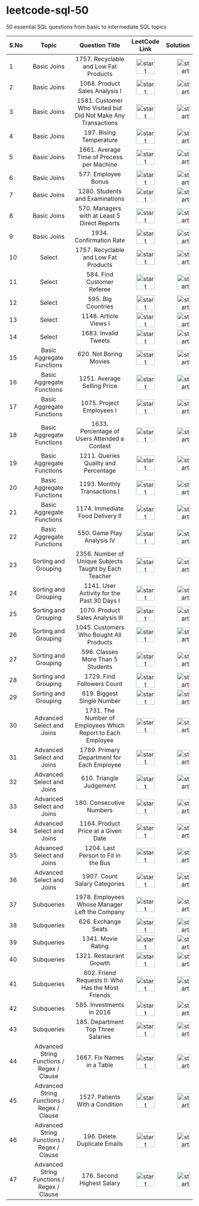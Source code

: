 # leetcode-sql-50
50 essential SQL questions from basic to intermediate SQL topics

| S.No | Topic | Question Title | LeetCode Link | Solution |
| :---         |     :---:      |     :---:      |  :---:      |         ---: |
| 1  |  Basic Joins | 1757. Recyclable and Low Fat Products  | <a href="https://leetcode.com/problems/replace-employee-id-with-the-unique-identifier/?envType=study-plan-v2&envId=top-sql-50"> <img align="center" src="https://ih1.redbubble.net/image.4319740961.7776/st,small,507x507-pad,600x600,f8f8f8.webp" alt="start practicing"  height="40" width="50" /> </a> <br>    |  <a href="https://github.com/Nisha789/leetcode-sql-50/blob/main/1378.%20Replace%20Employee%20ID%20With%20The%20Unique%20Identifier.sql"> <img align="center" src="https://symbols.getvecta.com/stencil_28/61_sql-database-generic.90b41636a8.svg" alt="start practicing"  height="40" width="35" /> </a> <br>    | 
| 2  |  Basic Joins | 1068. Product Sales Analysis I  | <a href="https://leetcode.com/problems/product-sales-analysis-i/description/?envType=study-plan-v2&envId=top-sql-50"> <img align="center" src="https://ih1.redbubble.net/image.4319740961.7776/st,small,507x507-pad,600x600,f8f8f8.webp" alt="start practicing"  height="40" width="50" /> </a> <br>    |  <a href="https://github.com/Nisha789/leetcode-sql-50/blob/main/1068.%20Product%20Sales%20Analysis%20I.sql"> <img align="center" src="https://symbols.getvecta.com/stencil_28/61_sql-database-generic.90b41636a8.svg" alt="start practicing"  height="40" width="35" /> </a> <br>    | 
| 3  |  Basic Joins | 1581. Customer Who Visited but Did Not Make Any Transactions  | <a href="https://leetcode.com/problems/customer-who-visited-but-did-not-make-any-transactions/?envType=study-plan-v2&envId=top-sql-50"> <img align="center" src="https://ih1.redbubble.net/image.4319740961.7776/st,small,507x507-pad,600x600,f8f8f8.webp" alt="start practicing"  height="40" width="50" /> </a> <br>    |  <a href="https://github.com/Nisha789/leetcode-sql-50/blob/main/1581.%20Customer%20Who%20Visited%20but%20Did%20Not%20Make%20Any%20Transactions.sql"> <img align="center" src="https://symbols.getvecta.com/stencil_28/61_sql-database-generic.90b41636a8.svg" alt="start practicing"  height="40" width="35" /> </a> <br>    |
| 4  |  Basic Joins | 197. Rising Temperature  | <a href="https://leetcode.com/problems/rising-temperature/?envType=study-plan-v2&envId=top-sql-50"> <img align="center" src="https://ih1.redbubble.net/image.4319740961.7776/st,small,507x507-pad,600x600,f8f8f8.webp" alt="start practicing"  height="40" width="50" /> </a> <br>    |  <a href="https://github.com/Nisha789/leetcode-sql-50/blob/main/197.%20Rising%20Temperature.sql"> <img align="center" src="https://symbols.getvecta.com/stencil_28/61_sql-database-generic.90b41636a8.svg" alt="start practicing"  height="40" width="35" /> </a> <br>    |
| 5  |  Basic Joins | 1661. Average Time of Process per Machine  | <a href="https://leetcode.com/problems/average-time-of-process-per-machine/?envType=study-plan-v2&envId=top-sql-50"> <img align="center" src="https://ih1.redbubble.net/image.4319740961.7776/st,small,507x507-pad,600x600,f8f8f8.webp" alt="start practicing"  height="40" width="50" /> </a> <br>    |  <a href="https://github.com/Nisha789/leetcode-sql-50/blob/main/1661.%20Average%20Time%20of%20Process%20per%20Machine.sql"> <img align="center" src="https://symbols.getvecta.com/stencil_28/61_sql-database-generic.90b41636a8.svg" alt="start practicing"  height="40" width="35" /> </a> <br>    |
| 6  |  Basic Joins | 577. Employee Bonus  | <a href="https://leetcode.com/problems/employee-bonus/?envType=study-plan-v2&envId=top-sql-50"> <img align="center" src="https://ih1.redbubble.net/image.4319740961.7776/st,small,507x507-pad,600x600,f8f8f8.webp" alt="start practicing"  height="40" width="50" /> </a> <br>    |  <a href="https://github.com/Nisha789/leetcode-sql-50/blob/main/577.%20Employee%20Bonus.sql"> <img align="center" src="https://symbols.getvecta.com/stencil_28/61_sql-database-generic.90b41636a8.svg" alt="start practicing"  height="40" width="35" /> </a> <br>    |
| 7  |  Basic Joins | 1280. Students and Examinations  | <a href="https://leetcode.com/problems/students-and-examinations/description/?envType=study-plan-v2&envId=top-sql-50"> <img align="center" src="https://ih1.redbubble.net/image.4319740961.7776/st,small,507x507-pad,600x600,f8f8f8.webp" alt="start practicing"  height="40" width="50" /> </a> <br>    |  <a href="https://github.com/Nisha789/leetcode-sql-50/blob/main/1280.%20Students%20and%20Examinations.sql"> <img align="center" src="https://symbols.getvecta.com/stencil_28/61_sql-database-generic.90b41636a8.svg" alt="start practicing"  height="40" width="35" /> </a> <br>    |
| 8  |  Basic Joins | 570. Managers with at Least 5 Direct Reports  | <a href="https://leetcode.com/problems/managers-with-at-least-5-direct-reports/submissions/1577392094/?envType=study-plan-v2&envId=top-sql-50"> <img align="center" src="https://ih1.redbubble.net/image.4319740961.7776/st,small,507x507-pad,600x600,f8f8f8.webp" alt="start practicing"  height="40" width="50" /> </a> <br>    |  <a href="https://github.com/Nisha789/leetcode-sql-50/blob/main/570.%20Managers%20with%20at%20Least%205%20Direct%20Reports.sql"> <img align="center" src="https://symbols.getvecta.com/stencil_28/61_sql-database-generic.90b41636a8.svg" alt="start practicing"  height="40" width="35" /> </a> <br>    |
| 9  |  Basic Joins | 1934. Confirmation Rate  | <a href="https://leetcode.com/problems/confirmation-rate/?envType=study-plan-v2&envId=top-sql-50"> <img align="center" src="https://ih1.redbubble.net/image.4319740961.7776/st,small,507x507-pad,600x600,f8f8f8.webp" alt="start practicing"  height="40" width="50" /> </a> <br>    |  <a href="https://github.com/Nisha789/leetcode-sql-50/blob/main/1934.%20Confirmation%20Rate.sql"> <img align="center" src="https://symbols.getvecta.com/stencil_28/61_sql-database-generic.90b41636a8.svg" alt="start practicing"  height="40" width="35" /> </a> <br>    |
| 10  |  Select | 1757. Recyclable and Low Fat Products  | <a href="https://leetcode.com/problems/recyclable-and-low-fat-products/description/?envType=study-plan-v2&envId=top-sql-50"> <img align="center" src="https://ih1.redbubble.net/image.4319740961.7776/st,small,507x507-pad,600x600,f8f8f8.webp" alt="start practicing"  height="40" width="50" /> </a> <br>    |  <a href="https://github.com/Nisha789/leetcode-sql-50/blob/main/select/1757.%20Recyclable%20and%20Low%20Fat%20Products.sql"> <img align="center" src="https://symbols.getvecta.com/stencil_28/61_sql-database-generic.90b41636a8.svg" alt="start practicing"  height="40" width="35" /> </a> <br>    |
| 11  |  Select | 584. Find Customer Referee  | <a href="https://leetcode.com/problems/find-customer-referee/description/?envType=study-plan-v2&envId=top-sql-50"> <img align="center" src="https://ih1.redbubble.net/image.4319740961.7776/st,small,507x507-pad,600x600,f8f8f8.webp" alt="start practicing"  height="40" width="50" /> </a> <br>    |  <a href="https://github.com/Nisha789/leetcode-sql-50/blob/main/select/584.%20Find%20Customer%20Referee.sql"> <img align="center" src="https://symbols.getvecta.com/stencil_28/61_sql-database-generic.90b41636a8.svg" alt="start practicing"  height="40" width="35" /> </a> <br>    |
| 12  |  Select | 595. Big Countries  | <a href="https://leetcode.com/problems/big-countries/description/?envType=study-plan-v2&envId=top-sql-50"> <img align="center" src="https://ih1.redbubble.net/image.4319740961.7776/st,small,507x507-pad,600x600,f8f8f8.webp" alt="start practicing"  height="40" width="50" /> </a> <br>    |  <a href="https://github.com/Nisha789/leetcode-sql-50/blob/main/select/595.%20Big%20Countries.sql"> <img align="center" src="https://symbols.getvecta.com/stencil_28/61_sql-database-generic.90b41636a8.svg" alt="start practicing"  height="40" width="35" /> </a> <br>    |
| 13  |  Select | 1148. Article Views I  | <a href="https://leetcode.com/problems/article-views-i/description/?envType=study-plan-v2&envId=top-sql-50"> <img align="center" src="https://ih1.redbubble.net/image.4319740961.7776/st,small,507x507-pad,600x600,f8f8f8.webp" alt="start practicing"  height="40" width="50" /> </a> <br>    |  <a href="https://github.com/Nisha789/leetcode-sql-50/blob/main/select/1148.%20Article%20Views%20I.sql"> <img align="center" src="https://symbols.getvecta.com/stencil_28/61_sql-database-generic.90b41636a8.svg" alt="start practicing"  height="40" width="35" /> </a> <br>    |
| 14  |  Select | 1683. Invalid Tweets  | <a href="https://leetcode.com/problems/invalid-tweets/description/?envType=study-plan-v2&envId=top-sql-50"> <img align="center" src="https://ih1.redbubble.net/image.4319740961.7776/st,small,507x507-pad,600x600,f8f8f8.webp" alt="start practicing"  height="40" width="50" /> </a> <br>    |  <a href="https://github.com/Nisha789/leetcode-sql-50/blob/main/select/1683.%20Invalid%20Tweets.sql"> <img align="center" src="https://symbols.getvecta.com/stencil_28/61_sql-database-generic.90b41636a8.svg" alt="start practicing"  height="40" width="35" /> </a> <br>    |
| 15  |  Basic Aggregate Functions | 620. Not Boring Movies  | <a href="https://leetcode.com/problems/not-boring-movies/description/?envType=study-plan-v2&envId=top-sql-50"> <img align="center" src="https://ih1.redbubble.net/image.4319740961.7776/st,small,507x507-pad,600x600,f8f8f8.webp" alt="start practicing"  height="40" width="50" /> </a> <br>    |  <a href="https://github.com/Nisha789/leetcode-sql-50/blob/main/basic_aggregate_functions/620.%20Not%20Boring%20Movies.sql"> <img align="center" src="https://symbols.getvecta.com/stencil_28/61_sql-database-generic.90b41636a8.svg" alt="start practicing"  height="40" width="35" /> </a> <br>    |
| 16  |  Basic Aggregate Functions | 1251. Average Selling Price  | <a href="https://leetcode.com/problems/average-selling-price/description/?envType=study-plan-v2&envId=top-sql-50"> <img align="center" src="https://ih1.redbubble.net/image.4319740961.7776/st,small,507x507-pad,600x600,f8f8f8.webp" alt="start practicing"  height="40" width="50" /> </a> <br>    |  <a href="https://github.com/Nisha789/leetcode-sql-50/blob/main/basic_aggregate_functions/1251.%20Average%20Selling%20Price.sql"> <img align="center" src="https://symbols.getvecta.com/stencil_28/61_sql-database-generic.90b41636a8.svg" alt="start practicing"  height="40" width="35" /> </a> <br>    |
| 17  |  Basic Aggregate Functions | 1075. Project Employees I  | <a href="https://leetcode.com/problems/project-employees-i/?envType=study-plan-v2&envId=top-sql-50"> <img align="center" src="https://ih1.redbubble.net/image.4319740961.7776/st,small,507x507-pad,600x600,f8f8f8.webp" alt="start practicing"  height="40" width="50" /> </a> <br>    |  <a href="https://github.com/Nisha789/leetcode-sql-50/blob/main/basic_aggregate_functions/1075.%20Project%20Employees%20I.sql"> <img align="center" src="https://symbols.getvecta.com/stencil_28/61_sql-database-generic.90b41636a8.svg" alt="start practicing"  height="40" width="35" /> </a> <br>    |
| 18  |  Basic Aggregate Functions | 1633. Percentage of Users Attended a Contest  | <a href="https://leetcode.com/problems/percentage-of-users-attended-a-contest/description/?envType=study-plan-v2&envId=top-sql-50"> <img align="center" src="https://ih1.redbubble.net/image.4319740961.7776/st,small,507x507-pad,600x600,f8f8f8.webp" alt="start practicing"  height="40" width="50" /> </a> <br>    |  <a href="https://github.com/Nisha789/leetcode-sql-50/blob/main/basic_aggregate_functions/1633.%20Percentage%20of%20Users%20Attended%20a%20Contest.sql"> <img align="center" src="https://symbols.getvecta.com/stencil_28/61_sql-database-generic.90b41636a8.svg" alt="start practicing"  height="40" width="35" /> </a> <br>    |
| 19  |  Basic Aggregate Functions | 1211. Queries Quality and Percentage  | <a href="https://leetcode.com/problems/queries-quality-and-percentage/description/?envType=study-plan-v2&envId=top-sql-50"> <img align="center" src="https://ih1.redbubble.net/image.4319740961.7776/st,small,507x507-pad,600x600,f8f8f8.webp" alt="start practicing"  height="40" width="50" /> </a> <br>    |  <a href="https://github.com/Nisha789/leetcode-sql-50/blob/main/basic_aggregate_functions/1211.%20Queries%20Quality%20and%20Percentage.sql"> <img align="center" src="https://symbols.getvecta.com/stencil_28/61_sql-database-generic.90b41636a8.svg" alt="start practicing"  height="40" width="35" /> </a> <br>    |
| 20  |  Basic Aggregate Functions | 1193. Monthly Transactions I  | <a href="https://leetcode.com/problems/monthly-transactions-i/?envType=study-plan-v2&envId=top-sql-50"> <img align="center" src="https://ih1.redbubble.net/image.4319740961.7776/st,small,507x507-pad,600x600,f8f8f8.webp" alt="start practicing"  height="40" width="50" /> </a> <br>    |  <a href="https://github.com/Nisha789/leetcode-sql-50/blob/main/basic_aggregate_functions/1193.%20Monthly%20Transactions%20I.sql"> <img align="center" src="https://symbols.getvecta.com/stencil_28/61_sql-database-generic.90b41636a8.svg" alt="start practicing"  height="40" width="35" /> </a> <br>    |
| 21  |  Basic Aggregate Functions | 1174. Immediate Food Delivery II | <a href="https://leetcode.com/problems/immediate-food-delivery-ii/description/?envType=study-plan-v2&envId=top-sql-50"> <img align="center" src="https://ih1.redbubble.net/image.4319740961.7776/st,small,507x507-pad,600x600,f8f8f8.webp" alt="start practicing"  height="40" width="50" /> </a> <br>    |  <a href="https://github.com/Nisha789/leetcode-sql-50/blob/main/basic_aggregate_functions/1174.%20Immediate%20Food%20Delivery%20II.sql"> <img align="center" src="https://symbols.getvecta.com/stencil_28/61_sql-database-generic.90b41636a8.svg" alt="start practicing"  height="40" width="35" /> </a> <br>    |
| 22  |  Basic Aggregate Functions | 550. Game Play Analysis IV | <a href="https://leetcode.com/problems/game-play-analysis-iv/description/?envType=study-plan-v2&envId=top-sql-50"> <img align="center" src="https://ih1.redbubble.net/image.4319740961.7776/st,small,507x507-pad,600x600,f8f8f8.webp" alt="start practicing"  height="40" width="50" /> </a> <br>    |  <a href="https://github.com/Nisha789/leetcode-sql-50/blob/main/basic_aggregate_functions/550.%20Game%20Play%20Analysis%20IV.sql"> <img align="center" src="https://symbols.getvecta.com/stencil_28/61_sql-database-generic.90b41636a8.svg" alt="start practicing"  height="40" width="35" /> </a> <br>    |
| 23  |  Sorting and Grouping | 2356. Number of Unique Subjects Taught by Each Teacher | <a href="https://leetcode.com/problems/number-of-unique-subjects-taught-by-each-teacher/description/?envType=study-plan-v2&envId=top-sql-50"> <img align="center" src="https://ih1.redbubble.net/image.4319740961.7776/st,small,507x507-pad,600x600,f8f8f8.webp" alt="start practicing"  height="40" width="50" /> </a> <br>    |  <a href="https://github.com/Nisha789/leetcode-sql-50/blob/main/sorting-and-grouping/2356.%20Number%20of%20Unique%20Subjects%20Taught%20by%20Each%20Teacher.sql"> <img align="center" src="https://symbols.getvecta.com/stencil_28/61_sql-database-generic.90b41636a8.svg" alt="start practicing"  height="40" width="35" /> </a> <br>    |
| 24  |  Sorting and Grouping | 1141. User Activity for the Past 30 Days I | <a href="https://leetcode.com/problems/user-activity-for-the-past-30-days-i/description/?envType=study-plan-v2&envId=top-sql-50"> <img align="center" src="https://ih1.redbubble.net/image.4319740961.7776/st,small,507x507-pad,600x600,f8f8f8.webp" alt="start practicing"  height="40" width="50" /> </a> <br>    |  <a href="https://github.com/Nisha789/leetcode-sql-50/blob/main/sorting-and-grouping/1141.%20User%20Activity%20for%20the%20Past%2030%20Days%20I.sql"> <img align="center" src="https://symbols.getvecta.com/stencil_28/61_sql-database-generic.90b41636a8.svg" alt="start practicing"  height="40" width="35" /> </a> <br>    |
| 25  |  Sorting and Grouping | 1070. Product Sales Analysis III | <a href="https://leetcode.com/problems/product-sales-analysis-iii/description/?envType=study-plan-v2&envId=top-sql-50"> <img align="center" src="https://ih1.redbubble.net/image.4319740961.7776/st,small,507x507-pad,600x600,f8f8f8.webp" alt="start practicing"  height="40" width="50" /> </a> <br>    |  <a href="https://github.com/Nisha789/leetcode-sql-50/blob/main/sorting-and-grouping/1070.%20Product%20Sales%20Analysis%20III.sql"> <img align="center" src="https://symbols.getvecta.com/stencil_28/61_sql-database-generic.90b41636a8.svg" alt="start practicing"  height="40" width="35" /> </a> <br>    |
| 26  |  Sorting and Grouping | 1045. Customers Who Bought All Products | <a href="https://leetcode.com/problems/customers-who-bought-all-products/description/?envType=study-plan-v2&envId=top-sql-50"> <img align="center" src="https://ih1.redbubble.net/image.4319740961.7776/st,small,507x507-pad,600x600,f8f8f8.webp" alt="start practicing"  height="40" width="50" /> </a> <br>    |  <a href="https://github.com/Nisha789/leetcode-sql-50/blob/main/sorting-and-grouping/1045.%20Customers%20Who%20Bought%20All%20Products.sql"> <img align="center" src="https://symbols.getvecta.com/stencil_28/61_sql-database-generic.90b41636a8.svg" alt="start practicing"  height="40" width="35" /> </a> <br>    |
| 27  |  Sorting and Grouping | 596. Classes More Than 5 Students | <a href="https://leetcode.com/problems/classes-more-than-5-students/description/?envType=study-plan-v2&envId=top-sql-50"> <img align="center" src="https://ih1.redbubble.net/image.4319740961.7776/st,small,507x507-pad,600x600,f8f8f8.webp" alt="start practicing"  height="40" width="50" /> </a> <br>    |  <a href="https://github.com/Nisha789/leetcode-sql-50/blob/main/sorting-and-grouping/2356.%20Number%20of%20Unique%20Subjects%20Taught%20by%20Each%20Teacher.sql"> <img align="center" src="https://symbols.getvecta.com/stencil_28/61_sql-database-generic.90b41636a8.svg" alt="start practicing"  height="40" width="35" /> </a> <br>    |
| 28  |  Sorting and Grouping | 1729. Find Followers Count | <a href="https://leetcode.com/problems/game-play-analysis-iv/description/?envType=study-plan-v2&envId=top-sql-50"> <img align="center" src="https://ih1.redbubble.net/image.4319740961.7776/st,small,507x507-pad,600x600,f8f8f8.webp" alt="start practicing"  height="40" width="50" /> </a> <br>    |  <a href="https://github.com/Nisha789/leetcode-sql-50/blob/main/sorting-and-grouping/596.%20Classes%20More%20Than%205%20Students.sql"> <img align="center" src="https://symbols.getvecta.com/stencil_28/61_sql-database-generic.90b41636a8.svg" alt="start practicing"  height="40" width="35" /> </a> <br>    |
| 29  |  Sorting and Grouping | 619. Biggest Single Number | <a href="https://leetcode.com/problems/biggest-single-number/description/?envType=study-plan-v2&envId=top-sql-50"> <img align="center" src="https://ih1.redbubble.net/image.4319740961.7776/st,small,507x507-pad,600x600,f8f8f8.webp" alt="start practicing"  height="40" width="50" /> </a> <br>    |  <a href="https://github.com/Nisha789/leetcode-sql-50/blob/main/sorting-and-grouping/619.%20Biggest%20Single%20Number.sql"> <img align="center" src="https://symbols.getvecta.com/stencil_28/61_sql-database-generic.90b41636a8.svg" alt="start practicing"  height="40" width="35" /> </a> <br>    |
| 30  |  Advanced Select and Joins | 1731. The Number of Employees Which Report to Each Employee | <a href="https://leetcode.com/problems/the-number-of-employees-which-report-to-each-employee/description/?envType=study-plan-v2&envId=top-sql-50"> <img align="center" src="https://ih1.redbubble.net/image.4319740961.7776/st,small,507x507-pad,600x600,f8f8f8.webp" alt="start practicing"  height="40" width="50" /> </a> <br>    |  <a href="https://github.com/Nisha789/leetcode-sql-50/blob/main/advanced-select-and-joins/1731.%20The%20Number%20of%20Employees%20Which%20Report%20to%20Each%20Employee.sql"> <img align="center" src="https://symbols.getvecta.com/stencil_28/61_sql-database-generic.90b41636a8.svg" alt="start practicing"  height="40" width="35" /> </a> <br>    |
| 31  |  Advanced Select and Joins | 1789. Primary Department for Each Employee | <a href="https://leetcode.com/problems/primary-department-for-each-employee/description/?envType=study-plan-v2&envId=top-sql-50"> <img align="center" src="https://ih1.redbubble.net/image.4319740961.7776/st,small,507x507-pad,600x600,f8f8f8.webp" alt="start practicing"  height="40" width="50" /> </a> <br>    |  <a href="https://github.com/Nisha789/leetcode-sql-50/blob/main/advanced-select-and-joins/1789.%20Primary%20Department%20for%20Each%20Employee.sql"> <img align="center" src="https://symbols.getvecta.com/stencil_28/61_sql-database-generic.90b41636a8.svg" alt="start practicing"  height="40" width="35" /> </a> <br>    |
| 32  |  Advanced Select and Joins | 610. Triangle Judgement | <a href="https://leetcode.com/problems/triangle-judgement/description/?envType=study-plan-v2&envId=top-sql-50"> <img align="center" src="https://ih1.redbubble.net/image.4319740961.7776/st,small,507x507-pad,600x600,f8f8f8.webp" alt="start practicing"  height="40" width="50" /> </a> <br>    |  <a href="https://github.com/Nisha789/leetcode-sql-50/blob/main/advanced-select-and-joins/610.%20Triangle%20Judgement.sql"> <img align="center" src="https://symbols.getvecta.com/stencil_28/61_sql-database-generic.90b41636a8.svg" alt="start practicing"  height="40" width="35" /> </a> <br>    |
| 33  |  Advanced Select and Joins | 180. Consecutive Numbers | <a href="https://leetcode.com/problems/consecutive-numbers/description/?envType=study-plan-v2&envId=top-sql-50"> <img align="center" src="https://ih1.redbubble.net/image.4319740961.7776/st,small,507x507-pad,600x600,f8f8f8.webp" alt="start practicing"  height="40" width="50" /> </a> <br>    |  <a href="https://github.com/Nisha789/leetcode-sql-50/blob/main/advanced-select-and-joins/180.%20Consecutive%20Numbers.sql"> <img align="center" src="https://symbols.getvecta.com/stencil_28/61_sql-database-generic.90b41636a8.svg" alt="start practicing"  height="40" width="35" /> </a> <br>    |
| 34  |  Advanced Select and Joins | 1164. Product Price at a Given Date | <a href="https://leetcode.com/problems/product-price-at-a-given-date/description/?envType=study-plan-v2&envId=top-sql-50"> <img align="center" src="https://ih1.redbubble.net/image.4319740961.7776/st,small,507x507-pad,600x600,f8f8f8.webp" alt="start practicing"  height="40" width="50" /> </a> <br>    |  <a href="https://github.com/Nisha789/leetcode-sql-50/blob/main/advanced-select-and-joins/1164.%20Product%20Price%20at%20a%20Given%20Date.sql"> <img align="center" src="https://symbols.getvecta.com/stencil_28/61_sql-database-generic.90b41636a8.svg" alt="start practicing"  height="40" width="35" /> </a> <br>    |
| 35  |  Advanced Select and Joins | 1204. Last Person to Fit in the Bus | <a href="https://leetcode.com/problems/last-person-to-fit-in-the-bus/description/?envType=study-plan-v2&envId=top-sql-50"> <img align="center" src="https://ih1.redbubble.net/image.4319740961.7776/st,small,507x507-pad,600x600,f8f8f8.webp" alt="start practicing"  height="40" width="50" /> </a> <br>    |  <a href="https://github.com/Nisha789/leetcode-sql-50/blob/main/advanced-select-and-joins/1204.%20Last%20Person%20to%20Fit%20in%20the%20Bus.sql"> <img align="center" src="https://symbols.getvecta.com/stencil_28/61_sql-database-generic.90b41636a8.svg" alt="start practicing"  height="40" width="35" /> </a> <br>    |
| 36  |  Advanced Select and Joins | 1907. Count Salary Categories | <a href="https://leetcode.com/problems/count-salary-categories/?envType=study-plan-v2&envId=top-sql-50"> <img align="center" src="https://ih1.redbubble.net/image.4319740961.7776/st,small,507x507-pad,600x600,f8f8f8.webp" alt="start practicing"  height="40" width="50" /> </a> <br>    |  <a href="https://github.com/Nisha789/leetcode-sql-50/blob/main/advanced-select-and-joins/1907.%20Count%20Salary%20Categories.sql"> <img align="center" src="https://symbols.getvecta.com/stencil_28/61_sql-database-generic.90b41636a8.svg" alt="start practicing"  height="40" width="35" /> </a> <br>    |
| 37  |  Subqueries | 1978. Employees Whose Manager Left the Company | <a href="https://leetcode.com/problems/employees-whose-manager-left-the-company/?envType=study-plan-v2&envId=top-sql-50"> <img align="center" src="https://ih1.redbubble.net/image.4319740961.7776/st,small,507x507-pad,600x600,f8f8f8.webp" alt="start practicing"  height="40" width="50" /> </a> <br>    |  <a href="https://github.com/Nisha789/leetcode-sql-50/blob/main/subqueries/1978.%20Employees%20Whose%20Manager%20Left%20the%20Company.sql"> <img align="center" src="https://symbols.getvecta.com/stencil_28/61_sql-database-generic.90b41636a8.svg" alt="start practicing"  height="40" width="35" /> </a> <br>    |
| 38  |  Subqueries | 626. Exchange Seats | <a href="https://leetcode.com/problems/exchange-seats/description/?envType=study-plan-v2&envId=top-sql-50"> <img align="center" src="https://ih1.redbubble.net/image.4319740961.7776/st,small,507x507-pad,600x600,f8f8f8.webp" alt="start practicing"  height="40" width="50" /> </a> <br>    |  <a href="https://github.com/Nisha789/leetcode-sql-50/blob/main/subqueries/626.%20Exchange%20Seats.sql"> <img align="center" src="https://symbols.getvecta.com/stencil_28/61_sql-database-generic.90b41636a8.svg" alt="start practicing"  height="40" width="35" /> </a> <br>    |
| 39  |  Subqueries | 1341. Movie Rating | <a href="https://leetcode.com/problems/movie-rating/description/?envType=study-plan-v2&envId=top-sql-50"> <img align="center" src="https://ih1.redbubble.net/image.4319740961.7776/st,small,507x507-pad,600x600,f8f8f8.webp" alt="start practicing"  height="40" width="50" /> </a> <br>    |  <a href="https://github.com/Nisha789/leetcode-sql-50/blob/main/subqueries/1341.%20Movie%20Rating.sql"> <img align="center" src="https://symbols.getvecta.com/stencil_28/61_sql-database-generic.90b41636a8.svg" alt="start practicing"  height="40" width="35" /> </a> <br>    |
| 40  |  Subqueries | 1321. Restaurant Growth | <a href="https://leetcode.com/problems/restaurant-growth/description/?envType=study-plan-v2&envId=top-sql-50"> <img align="center" src="https://ih1.redbubble.net/image.4319740961.7776/st,small,507x507-pad,600x600,f8f8f8.webp" alt="start practicing"  height="40" width="50" /> </a> <br>    |  <a href="https://github.com/Nisha789/leetcode-sql-50/blob/main/subqueries/1321.%20Restaurant%20Growth.sql"> <img align="center" src="https://symbols.getvecta.com/stencil_28/61_sql-database-generic.90b41636a8.svg" alt="start practicing"  height="40" width="35" /> </a> <br>    |
| 41  |  Subqueries | 602. Friend Requests II: Who Has the Most Friends | <a href="https://leetcode.com/problems/friend-requests-ii-who-has-the-most-friends/description/?envType=study-plan-v2&envId=top-sql-50"> <img align="center" src="https://ih1.redbubble.net/image.4319740961.7776/st,small,507x507-pad,600x600,f8f8f8.webp" alt="start practicing"  height="40" width="50" /> </a> <br>    |  <a href="https://github.com/Nisha789/leetcode-sql-50/blob/main/subqueries/602.%20Friend%20Requests%20II%3A%20Who%20Has%20the%20Most%20Friends.sql"> <img align="center" src="https://symbols.getvecta.com/stencil_28/61_sql-database-generic.90b41636a8.svg" alt="start practicing"  height="40" width="35" /> </a> <br>    |
| 42  |  Subqueries | 585. Investments in 2016 | <a href="https://leetcode.com/problems/investments-in-2016/description/?envType=study-plan-v2&envId=top-sql-50"> <img align="center" src="https://ih1.redbubble.net/image.4319740961.7776/st,small,507x507-pad,600x600,f8f8f8.webp" alt="start practicing"  height="40" width="50" /> </a> <br>    |  <a href="https://github.com/Nisha789/leetcode-sql-50/blob/main/subqueries/585.%20Investments%20in%202016.sql"> <img align="center" src="https://symbols.getvecta.com/stencil_28/61_sql-database-generic.90b41636a8.svg" alt="start practicing"  height="40" width="35" /> </a> <br>    |
| 43  |  Subqueries | 185. Department Top Three Salaries | <a href="https://leetcode.com/problems/department-top-three-salaries/?envType=study-plan-v2&envId=top-sql-50"> <img align="center" src="https://ih1.redbubble.net/image.4319740961.7776/st,small,507x507-pad,600x600,f8f8f8.webp" alt="start practicing"  height="40" width="50" /> </a> <br>    |  <a href="https://github.com/Nisha789/leetcode-sql-50/blob/main/subqueries/185.%20Department%20Top%20Three%20Salaries.sql"> <img align="center" src="https://symbols.getvecta.com/stencil_28/61_sql-database-generic.90b41636a8.svg" alt="start practicing"  height="40" width="35" /> </a> <br>    |
| 44  |  Advanced String Functions / Regex / Clause | 1667. Fix Names in a Table | <a href="https://leetcode.com/problems/fix-names-in-a-table/description/?envType=study-plan-v2&envId=top-sql-50"> <img align="center" src="https://ih1.redbubble.net/image.4319740961.7776/st,small,507x507-pad,600x600,f8f8f8.webp" alt="start practicing"  height="40" width="50" /> </a> <br>    |  <a href="https://github.com/Nisha789/leetcode-sql-50/blob/main/advanced-string-functions-regex-clause/1667.%20Fix%20Names%20in%20a%20Table.sql"> <img align="center" src="https://symbols.getvecta.com/stencil_28/61_sql-database-generic.90b41636a8.svg" alt="start practicing"  height="40" width="35" /> </a> <br>    |
| 45  |  Advanced String Functions / Regex / Clause | 1527. Patients With a Condition | <a href="https://leetcode.com/problems/patients-with-a-condition/description/?envType=study-plan-v2&envId=top-sql-50"> <img align="center" src="https://ih1.redbubble.net/image.4319740961.7776/st,small,507x507-pad,600x600,f8f8f8.webp" alt="start practicing"  height="40" width="50" /> </a> <br>    |  <a href="https://github.com/Nisha789/leetcode-sql-50/blob/main/advanced-string-functions-regex-clause/1527.%20Patients%20With%20a%20Condition.sql"> <img align="center" src="https://symbols.getvecta.com/stencil_28/61_sql-database-generic.90b41636a8.svg" alt="start practicing"  height="40" width="35" /> </a> <br>    |
| 46  |  Advanced String Functions / Regex / Clause | 196. Delete Duplicate Emails | <a href="https://leetcode.com/problems/delete-duplicate-emails/description/?envType=study-plan-v2&envId=top-sql-50"> <img align="center" src="https://ih1.redbubble.net/image.4319740961.7776/st,small,507x507-pad,600x600,f8f8f8.webp" alt="start practicing"  height="40" width="50" /> </a> <br>    |  <a href="https://github.com/Nisha789/leetcode-sql-50/blob/main/advanced-string-functions-regex-clause/196.%20Delete%20Duplicate%20Emails.sql"> <img align="center" src="https://symbols.getvecta.com/stencil_28/61_sql-database-generic.90b41636a8.svg" alt="start practicing"  height="40" width="35" /> </a> <br>    |
| 47  |  Advanced String Functions / Regex / Clause | 176. Second Highest Salary | <a href="https://leetcode.com/problems/second-highest-salary/description/?envType=study-plan-v2&envId=top-sql-50"> <img align="center" src="https://ih1.redbubble.net/image.4319740961.7776/st,small,507x507-pad,600x600,f8f8f8.webp" alt="start practicing"  height="40" width="50" /> </a> <br>    |  <a href="https://github.com/Nisha789/leetcode-sql-50/blob/main/advanced-string-functions-regex-clause/176.%20Second%20Highest%20Salary.sql"> <img align="center" src="https://symbols.getvecta.com/stencil_28/61_sql-database-generic.90b41636a8.svg" alt="start practicing"  height="40" width="35" /> </a> <br>    |
